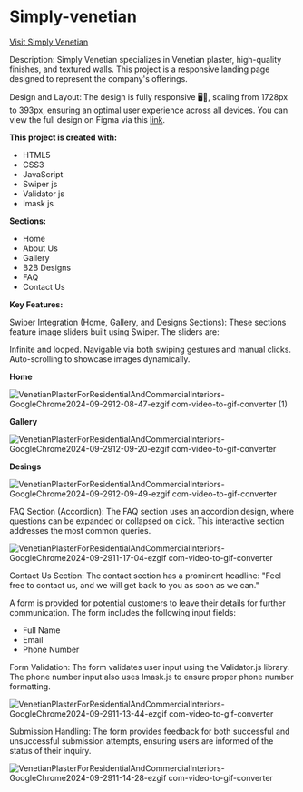# Simply-venetian

<a href="https://simply-venetian-2024.netlify.app/" target="_blank">Visit Simply Venetian</a>

Description:
Simply Venetian specializes in Venetian plaster, high-quality finishes, and textured walls. This project is a responsive landing page designed to represent the company's offerings.

Design and Layout:
The design is fully responsive 🖥️📱, scaling from 1728px to 393px, ensuring an optimal user experience across all devices. You can view the full design on Figma via this [link](https://www.figma.com/design/o1NXHAL4veIoY3QktvsLHm/SIMPLY-VENETIAN-_-CURRENT-(Copy)?node-id=106-1254&node-type=frame&t=ZirfDwKiXk1wWwzi-0).

**This project is created with:**

* HTML5
* CSS3
* JavaScript
* Swiper js
* Validator js
* Imask js

**Sections:**

* Home
* About Us
* Gallery
* B2B Designs
* FAQ
* Contact Us

**Key Features:**

Swiper Integration (Home, Gallery, and Designs Sections):
These sections feature image sliders built using Swiper. The sliders are:

Infinite and looped.
Navigable via both swiping gestures and manual clicks.
Auto-scrolling to showcase images dynamically.

**Home**

![VenetianPlasterForResidentialAndCommercialInteriors-GoogleChrome2024-09-2912-08-47-ezgif com-video-to-gif-converter (1)](https://github.com/user-attachments/assets/3f45aa3d-86b9-4bf0-9851-cc6200a43d3b)

**Gallery**

![VenetianPlasterForResidentialAndCommercialInteriors-GoogleChrome2024-09-2912-09-20-ezgif com-video-to-gif-converter](https://github.com/user-attachments/assets/057f715a-40a6-4fb6-9226-3d8df0e7cb5d)

**Desings**

![VenetianPlasterForResidentialAndCommercialInteriors-GoogleChrome2024-09-2912-09-49-ezgif com-video-to-gif-converter](https://github.com/user-attachments/assets/fe64f563-ba9f-4f76-afb3-534a5ab2277a)

FAQ Section (Accordion):
The FAQ section uses an accordion design, where questions can be expanded or collapsed on click. This interactive section addresses the most common queries.

![VenetianPlasterForResidentialAndCommercialInteriors-GoogleChrome2024-09-2911-17-04-ezgif com-video-to-gif-converter](https://github.com/user-attachments/assets/3448bebb-0299-48f8-a83e-46c8e5b04a1d)



Contact Us Section:
The contact section has a prominent headline:
"Feel free to contact us, and we will get back to you as soon as we can."

A form is provided for potential customers to leave their details for further communication. The form includes the following input fields:

* Full Name
* Email
* Phone Number

Form Validation:
The form validates user input using the Validator.js library. The phone number input also uses Imask.js to ensure proper phone number formatting.

![VenetianPlasterForResidentialAndCommercialInteriors-GoogleChrome2024-09-2911-13-44-ezgif com-video-to-gif-converter](https://github.com/user-attachments/assets/81db81e2-f1d0-4093-abf7-519dd21196aa)

Submission Handling:
The form provides feedback for both successful and unsuccessful submission attempts, ensuring users are informed of the status of their inquiry.

![VenetianPlasterForResidentialAndCommercialInteriors-GoogleChrome2024-09-2911-14-28-ezgif com-video-to-gif-converter](https://github.com/user-attachments/assets/6a478f7d-91af-48f1-b560-8b8f8daaa3d8)


